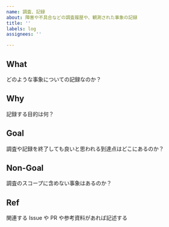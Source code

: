 ```yaml
---
name: 調査、記録
about: 障害や不具合などの調査履歴や、観測された事象の記録
title: ''
labels: log
assignees: ''

---
```


## What
どのような事象についての記録なのか？

## Why
記録する目的は何？

## Goal
調査や記録を終了しても良いと思われる到達点はどこにあるのか？

## Non-Goal
調査のスコープに含めない事象はあるのか？

## Ref
関連する Issue や PR や参考資料があれば記述する
